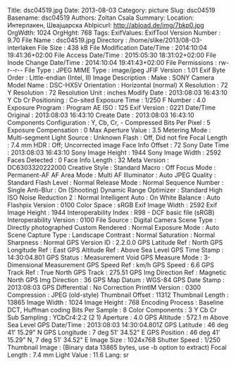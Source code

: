 Title: dsc04519.jpg
Date: 2013-08-03
Category: picture
Slug: dsc04519
Basename: dsc04519
Authors: Zoltan Csala
Summary:
Location: Интерлакен, Швајцарска
Ablpicurl: http://abload.de/img/7bkp0.jpg
OrgWdth: 1024
OrgHght: 768
Tags:
ExifValues: ExifTool Version Number : 9.70
            File Name : dsc04519.jpg
            Directory : /home/slike/2013/08-03-interlaken
            File Size : 438 kB
            File Modification Date/Time : 2014:10:04 19:41:36+02:00
            File Access Date/Time : 2015:05:30 18:31:02+02:00
            File Inode Change Date/Time : 2014:10:04 19:41:43+02:00
            File Permissions : rw-r--r--
            File Type : JPEG
            MIME Type : image/jpeg
            JFIF Version : 1.01
            Exif Byte Order : Little-endian (Intel, II)
            Image Description :
            Make : SONY
            Camera Model Name : DSC-HX5V
            Orientation : Horizontal (normal)
            X Resolution : 72
            Y Resolution : 72
            Resolution Unit : inches
            Modify Date : 2013:08:03 16:43:10
            Y Cb Cr Positioning : Co-sited
            Exposure Time : 1/250
            F Number : 4.0
            Exposure Program : Program AE
            ISO : 125
            Exif Version : 0221
            Date/Time Original : 2013:08:03 16:43:10
            Create Date : 2013:08:03 16:43:10
            Components Configuration : Y, Cb, Cr, -
            Compressed Bits Per Pixel : 5
            Exposure Compensation : 0
            Max Aperture Value : 3.5
            Metering Mode : Multi-segment
            Light Source : Unknown
            Flash : Off, Did not fire
            Focal Length : 7.4 mm
            HDR : Off; Uncorrected image
            Face Info Offset : 72
            Sony Date Time : 2013:08:03 16:43:10
            Sony Image Height : 1944
            Sony Image Width : 2592
            Faces Detected : 0
            Face Info Length : 32
            Meta Version : DC6303320222000
            Creative Style : Standard
            Macro : Off
            Focus Mode : Permanent-AF
            AF Area Mode : Multi
            AF Illuminator : Auto
            JPEG Quality : Standard
            Flash Level : Normal
            Release Mode : Normal
            Sequence Number : Single
            Anti-Blur : On (Shooting)
            Dynamic Range Optimizer : Standard
            High ISO Noise Reduction 2 : Normal
            Intelligent Auto : On
            White Balance : Auto
            Flashpix Version : 0100
            Color Space : sRGB
            Exif Image Width : 2592
            Exif Image Height : 1944
            Interoperability Index : R98 - DCF basic file (sRGB)
            Interoperability Version : 0100
            File Source : Digital Camera
            Scene Type : Directly photographed
            Custom Rendered : Normal
            Exposure Mode : Auto
            Scene Capture Type : Landscape
            Contrast : Normal
            Saturation : Normal
            Sharpness : Normal
            GPS Version ID : 2.2.0.0
            GPS Latitude Ref : North
            GPS Longitude Ref : East
            GPS Altitude Ref : Above Sea Level
            GPS Time Stamp : 14:30:04.801
            GPS Status : Measurement Void
            GPS Measure Mode : 3-Dimensional Measurement
            GPS Speed Ref : km/h
            GPS Speed : 6.6
            GPS Track Ref : True North
            GPS Track : 275.51
            GPS Img Direction Ref : Magnetic North
            GPS Img Direction : 36
            GPS Map Datum : WGS-84
            GPS Date Stamp : 2013:08:03
            GPS Differential : No Correction
            PrintIM Version : 0300
            Compression : JPEG (old-style)
            Thumbnail Offset : 11312
            Thumbnail Length : 13865
            Image Width : 1024
            Image Height : 768
            Encoding Process : Baseline DCT, Huffman coding
            Bits Per Sample : 8
            Color Components : 3
            Y Cb Cr Sub Sampling : YCbCr4:2:2 (2 1)
            Aperture : 4.0
            GPS Altitude : 572.1 m Above Sea Level
            GPS Date/Time : 2013:08:03 14:30:04.801Z
            GPS Latitude : 46 deg 41' 15.29" N
            GPS Longitude : 7 deg 51' 34.52" E
            GPS Position : 46 deg 41' 15.29" N, 7 deg 51' 34.52" E
            Image Size : 1024x768
            Shutter Speed : 1/250
            Thumbnail Image : (Binary data 13865 bytes, use -b option to extract)
            Focal Length : 7.4 mm
            Light Value : 11.6
Lang: sr

